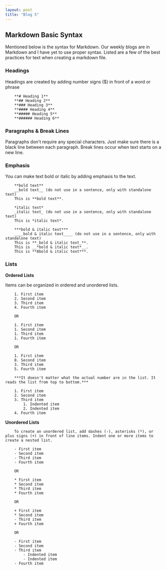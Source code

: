 ```yaml
---
layout: post
title: "Blog 5"
---
```


Markdown Basic Syntax
---------------------

Mentioned below is the syntax for Markdown. Our weekly blogs are in Markdown and I have yet to use proper syntax. Listed are a few of the best practices for text when creating a markdown file.

### Headings

Headings are created by adding number signs ($) in front of a word or phrase

        **# Heading 1**
        **## Heading 2**
        **### Heading 3**
        **#### Heading 4**
        **##### Heading 5**
        **###### Heading 6**

### Paragraphs & Break Lines

Paragraphs don't require any special characters. Just make sure there is a black line between each paragraph.
Break lines occur when text starts on a new line.

### Emphasis

You can make text bold or italic by adding emphasis to the text.

        **bold text**
        __bold text__ (do not use in a sentence, only with standalone text)
        This is **bold text**.

        *italic text*
        _italic text_ (do not use in a sentence, only with standalone text)
        This is *italic text*.

        ***bold & italic text***
        ____bold & italic text____ (do not use in a sentence, only with standalone text)
        This is **_bold & italic text_**.
        This is __*bold & italic text*__.
        This is **8bold & italic text***.

### Lists

**Ordered Lists**

Items can be organized in ordered and unordered lists.

        1. First item
        2. Second item
        3. Third item
        4. Fourth item

        OR

        1. First item
        1. Second item
        1. Third item
        1. Fourth item

        OR

        1. First item
        8. Second item
        3. Third item
        5. Fourth item

        ***It doesn't matter what the actual number are in the list. It reads the list from top to bottom.***

        1. First item
        2. Second item
        3. Third item
            1. Indented item
            2. Indented item
        4. Fourth item

**Unordered Lists**

        To create an unordered list, add dashes (-), asterisks (*), or plus signs (+) in front of line items. Indent one or more items to create a nested list.

        - First item
        - Second item
        - Third item
        - Fourth item

        OR

        * First item
        * Second item
        * Third item
        * Fourth item

        OR

        + First item
        * Second item
        - Third item
        + Fourth item

        OR

        - First item
        - Second item
        - Third item
            - Indented item
            - Indented item
        - Fourth item

